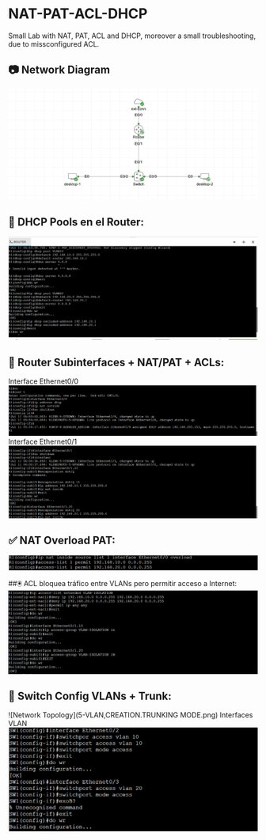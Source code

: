 # NAT-PAT-ACL-DHCP
Small Lab with NAT, PAT, ACL and DHCP, moreover a small troubleshooting, due to missconfigured ACL. 
## 📷 Network Diagram
![Network Topology](TOPOLOGY.png) 

## 📄 DHCP Pools en el Router:
![Network Topology](0-DHCP-POOLS-R1.png) 

## 📝 Router Subinterfaces + NAT/PAT + ACLs:
Interface Ethernet0/0
![Network Topology](1-ETH0-0-CON-EXTERNAL-NOSHUT.png) 
Interface Ethernet0/1 
![Network Topology](2-ETH0-1-NOSHUT.png) 

## ✅ NAT Overload PAT:
![Network Topology](3-NAT-OVERLOAD.png)

##🖲️ ACL bloquea tráfico entre VLANs pero permitir acceso a Internet:
![Network Topology](4-ACL-BLOCK-VLANS.png)

## 🧬 Switch Config VLANs + Trunk:
![Network Topology](5-VLAN,CREATION.TRUNKING MODE.png)
Interfaces VLAN 
![Network Topology](6-INTERFACES-ACCESS-VLANS.png)


